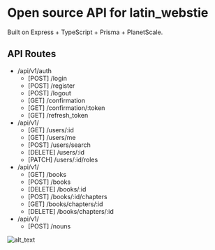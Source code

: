 # Open source API for latin_webstie

Built on Express + TypeScript + Prisma + PlanetScale.

## API Routes

-   /api/v1/auth
    -   [POST] /login
    -   [POST] /register
    -   [POST] /logout
    -   [GET] /confirmation
    -   [GET] /confirmation/:token
    -   [GET] /refresh_token
-   /api/v1/
    -   [GET] /users/:id
    -   [GET] /users/me
    -   [POST] /users/search
    -   [DELETE] /users/:id
    -   [PATCH] /users/:id/roles
-   /api/v1/
    -   [GET] /books
    -   [POST] /books
    -   [DELETE] /books/:id
    -   [POST] /books/:id/chapters
    -   [GET] /books/chapters/:id
    -   [DELETE] /books/chapters/:id
-   /api/v1/
    -   [POST] /nouns

![alt_text](https://www.wykop.pl/cdn/c3201142/comment_1615839749rg57FUv9adkBCDs740QMe5,w400.jpg)
